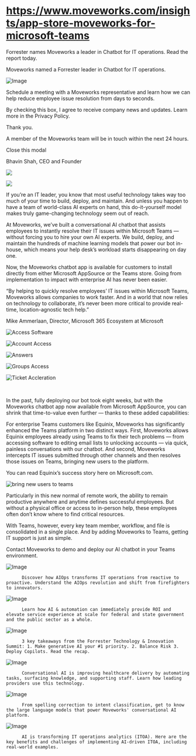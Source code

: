 # https://www.moveworks.com/insights/app-store-moveworks-for-microsoft-teams

Forrester names Moveworks a leader in Chatbot for IT operations. Read the report today.

Moveworks named a Forrester leader in Chatbot for IT operations. 

![Image](https://www.moveworks.com/hubfs/img/site/qr-demo.png)

Schedule a meeting with a Moveworks representative and learn how we can help reduce employee issue resolution from days to seconds.

By checking this box, I agree to receive company news and updates. Learn more in the Privacy Policy.

Thank you.

A member of the Moveworks team will be in touch within the next 24 hours.



  Close this modal
  



Bhavin Shah, CEO and Founder


![](https://www.moveworks.com/hubfs/17_MW_Blog_MSFT_AppStore.jpg)

![](https://www.moveworks.com/hubfs/17_MW_Blog_MSFT_AppStore.jpg)

If you’re an IT leader, you know that most useful technology takes way too much of your time to build, deploy, and maintain. And unless you happen to have a team of world-class AI experts on hand, this do-it-yourself model makes truly game-changing technology seem out of reach.

At Moveworks, we’ve built a conversational AI chatbot that assists employees to instantly resolve their IT issues within Microsoft Teams — without forcing you to hire your own AI experts. We build, deploy, and maintain the hundreds of machine learning models that power our bot in-house, which means your help desk’s workload starts disappearing on day one.

Now, the Moveworks chatbot app is available for customers to install directly from either Microsoft AppSource or the Teams store. Going from implementation to impact with enterprise AI has never been easier.

“By helping to quickly resolve employees’ IT issues within Microsoft Teams, Moveworks allows companies to work faster. And in a world that now relies on technology to collaborate, it’s never been more critical to provide real-time, location-agnostic tech help.”

Mike Ammerlaan, Director, Microsoft 365 Ecosystem at Microsoft

![Access Software](https://www.moveworks.com/hs-fs/hubfs/img/blog/Adding-Moveworks-to-Microsoft-Teams/01_Access-Software.png?width=1366&name=01_Access-Software.png)

![Account Access](https://www.moveworks.com/hs-fs/hubfs/img/blog/Adding-Moveworks-to-Microsoft-Teams/04_Account-Access.png?width=1366&name=04_Account-Access.png)

![Answers](https://www.moveworks.com/hs-fs/hubfs/img/blog/Adding-Moveworks-to-Microsoft-Teams/03_Answers.png?width=1366&name=03_Answers.png)

![Groups Access](https://www.moveworks.com/hs-fs/hubfs/img/blog/Adding-Moveworks-to-Microsoft-Teams/02_Groups-Access.png?width=1366&name=02_Groups-Access.png)

![Ticket Accleration](https://www.moveworks.com/hs-fs/hubfs/img/blog/Adding-Moveworks-to-Microsoft-Teams/05_Ticket-Accleration.png?width=1366&name=05_Ticket-Accleration.png)

 

In the past, fully deploying our bot took eight weeks, but with the Moveworks chatbot app now available from Microsoft AppSource, you can shrink that time-to-value even further — thanks to these added capabilities:

For enterprise Teams customers like Equinix, Moveworks has significantly enhanced the Teams platform in two distinct ways. First, Moveworks allows Equinix employees already using Teams to fix their tech problems — from accessing software to editing email lists to unlocking accounts — via quick, painless conversations with our chatbot. And second, Moveworks intercepts IT issues submitted through other channels and then resolves those issues on Teams, bringing new users to the platform. 

You can read Equinix’s success story here on Microsoft.com.



![bring new users to teams](https://www.moveworks.com/hs-fs/hubfs/CS%20Deck%20Slides-WEB-2.png?width=700&name=CS%20Deck%20Slides-WEB-2.png)

Particularly in this new normal of remote work, the ability to remain productive anywhere and anytime defines successful employees. But without a physical office or access to in-person help, these employees often don’t know where to find critical resources.

With Teams, however, every key team member, workflow, and file is consolidated in a single place. And by adding Moveworks to Teams, getting IT support is just as simple.

Contact Moveworks to demo and deploy our AI chatbot in your Teams environment.

![Image](https://www.moveworks.com/hs-fs/hubfs/AIOps-featured-image.png?length=50&name=AIOps-featured-image.png)


          Discover how AIOps transforms IT operations from reactive to proactive. Understand the AIOps revolution and shift from firefighters to innovators.
        

![Image](https://www.moveworks.com/hs-fs/hubfs/Public-Sector-Convo-AI.png?length=50&name=Public-Sector-Convo-AI.png)


          Learn how AI & automation can immediately provide ROI and elevate service experience at scale for federal and state government and the public sector as a whole.
        

![Image](https://www.moveworks.com/hs-fs/hubfs/Forrester%20T%26I%20%281%29.png?length=50&name=Forrester%20T&I%20%281%29.png)


          3 key takeaways from the Forrester Technology & Innovation Summit: 1. Make generative AI your #1 priority. 2. Balance Risk 3. Deploy Copilots. Read the recap.
        

![Image](https://www.moveworks.com/hs-fs/hubfs/healthcare-test.png?length=50&name=healthcare-test.png)


          Conversational AI is improving healthcare delivery by automating tasks, surfacing knowledge, and supporting staff. Learn how leading providers use this technology.
        

![Image](https://www.moveworks.com/hs-fs/hubfs/Moveworks_LLM_Feature.png?length=50&name=Moveworks_LLM_Feature.png)


          From spelling correction to intent classification, get to know the large language models that power Moveworks' conversational AI platform.
        

![Image](https://www.moveworks.com/hs-fs/hubfs/ITOA_feature.png?length=50&name=ITOA_feature.png)


          AI is transforming IT operations analytics (ITOA). Here are the key benefits and challenges of implementing AI-driven ITOA, including real-world examples.
        

